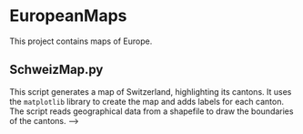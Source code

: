 # EuropeanMaps

This project contains maps of Europe.

## SchweizMap.py

This script generates a map of Switzerland, highlighting its cantons. It uses the `matplotlib` library to create the map and adds labels for each canton. The script reads geographical data from a shapefile to draw the boundaries of the cantons.
-->
